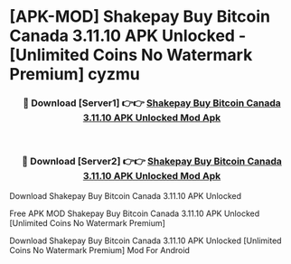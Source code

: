 # [APK-MOD] Shakepay  Buy Bitcoin Canada 3.11.10 APK Unlocked - [Unlimited Coins No Watermark Premium] cyzmu



<div align="center">
<h3>🔴 Download [Server1] 👉👉 <a href="https://momento.my/?title=Shakepay__Buy_Bitcoin_Canada_3.11.10_APK_Unlocked">Shakepay  Buy Bitcoin Canada 3.11.10 APK Unlocked Mod Apk</a></h3><br>

<h3>🔴 Download [Server2] 👉👉 <a href="https://momento.my/?title=Shakepay__Buy_Bitcoin_Canada_3.11.10_APK_Unlocked">Shakepay  Buy Bitcoin Canada 3.11.10 APK Unlocked Mod Apk</a></h3>
</div>



Download Shakepay  Buy Bitcoin Canada 3.11.10 APK Unlocked 

Free APK MOD Shakepay  Buy Bitcoin Canada 3.11.10 APK Unlocked [Unlimited Coins No Watermark Premium]

Download Shakepay  Buy Bitcoin Canada 3.11.10 APK Unlocked [Unlimited Coins No Watermark Premium] Mod For Android
